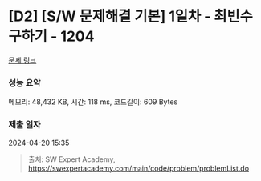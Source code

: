 # [D2] [S/W 문제해결 기본] 1일차 - 최빈수 구하기 - 1204 

[문제 링크](https://swexpertacademy.com/main/code/problem/problemDetail.do?contestProbId=AV13zo1KAAACFAYh) 

### 성능 요약

메모리: 48,432 KB, 시간: 118 ms, 코드길이: 609 Bytes

### 제출 일자

2024-04-20 15:35



> 출처: SW Expert Academy, https://swexpertacademy.com/main/code/problem/problemList.do